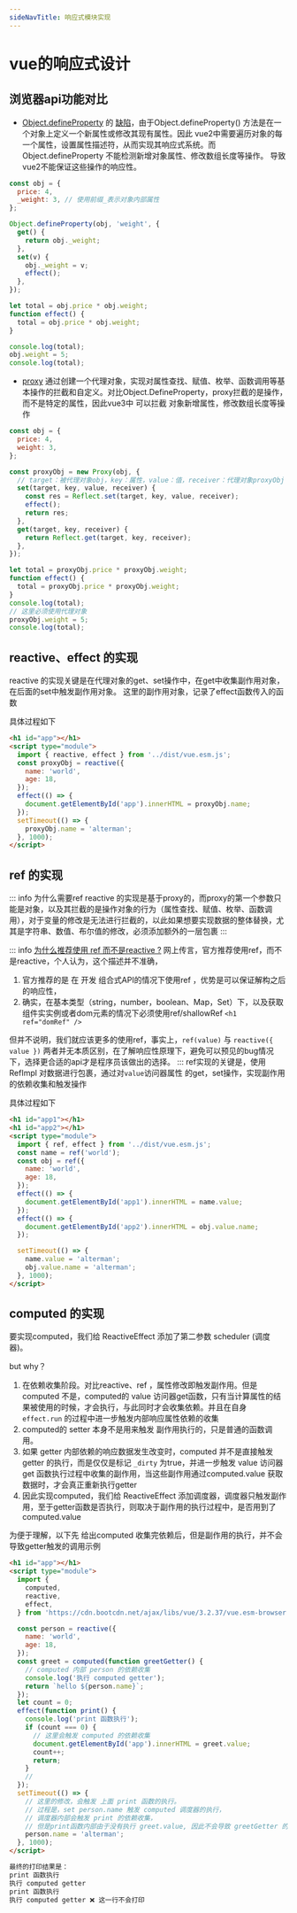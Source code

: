 ```yaml
---
sideNavTitle: 响应式模块实现
---
```


# vue的响应式设计

## 浏览器api功能对比

- [Object.defineProperty](https://developer.mozilla.org/zh-CN/docs/Web/JavaScript/Reference/Global_Objects/Object/defineProperty) 的 [缺陷](https://v2.cn.vuejs.org/v2/guide/reactivity.html#%E6%A3%80%E6%B5%8B%E5%8F%98%E5%8C%96%E7%9A%84%E6%B3%A8%E6%84%8F%E4%BA%8B%E9%A1%B9)，由于Object.defineProperty() 方法是在一个对象上定义一个新属性或修改其现有属性。因此 vue2中需要遍历对象的每一个属性，设置属性描述符，从而实现其响应式系统。而Object.defineProperty 不能检测新增对象属性、修改数组长度等操作。
  导致vue2不能保证这些操作的响应性。

```js
const obj = {
  price: 4,
  _weight: 3, // 使用前缀_表示对象内部属性
};

Object.defineProperty(obj, 'weight', {
  get() {
    return obj._weight;
  },
  set(v) {
    obj._weight = v;
    effect();
  },
});

let total = obj.price * obj.weight;
function effect() {
  total = obj.price * obj.weight;
}

console.log(total);
obj.weight = 5;
console.log(total);
```

- [proxy](https://developer.mozilla.org/zh-CN/docs/Web/JavaScript/Reference/Global_Objects/Proxy) 通过创建一个代理对象，实现对属性查找、赋值、枚举、函数调用等基本操作的拦截和自定义。对比Object.DefineProperty，proxy拦截的是操作，而不是特定的属性，因此vue3中 可以拦截 对象新增属性，修改数组长度等操作

```js
const obj = {
  price: 4,
  weight: 3,
};

const proxyObj = new Proxy(obj, {
  // target：被代理对象obj，key：属性，value：值，receiver：代理对象proxyObj
  set(target, key, value, receiver) {
    const res = Reflect.set(target, key, value, receiver);
    effect();
    return res;
  },
  get(target, key, receiver) {
    return Reflect.get(target, key, receiver);
  },
});

let total = proxyObj.price * proxyObj.weight;
function effect() {
  total = proxyObj.price * proxyObj.weight;
}
console.log(total);
// 这里必须使用代理对象
proxyObj.weight = 5;
console.log(total);
```

## reactive、effect 的实现

reactive 的实现关键是在代理对象的get、set操作中，在get中收集副作用对象，在后面的set中触发副作用对象。
这里的副作用对象，记录了effect函数传入的函数

具体过程如下

<ElImage :src="reactiveSrc" :previewSrcList="[reactiveSrc]" />

<script setup>
import reactiveSrc from './reactive.jpg'
import refSrc from './ref.jpg'

</script>

```html
<h1 id="app"></h1>
<script type="module">
  import { reactive, effect } from '../dist/vue.esm.js';
  const proxyObj = reactive({
    name: 'world',
    age: 18,
  });
  effect(() => {
    document.getElementById('app').innerHTML = proxyObj.name;
  });
  setTimeout(() => {
    proxyObj.name = 'alterman';
  }, 1000);
</script>
```

## ref 的实现

::: info 为什么需要ref
reactive 的实现是基于proxy的，而proxy的第一个参数只能是对象，以及其拦截的是操作对象的行为（属性查找、赋值、枚举、函数调用），对于变量的修改是无法进行拦截的，以此如果想要实现数据的整体替换，尤其是字符串、数值、布尔值的修改，必须添加额外的一层包裹
:::

::: info [为什么推荐使用 ref 而不是reactive ?](https://cn.vuejs.org/guide/reusability/composables#return-values)
网上传言，官方推荐使用ref，而不是reactive，个人认为，这个描述并不准确，

1. 官方推荐的是 在 开发 组合式API的情况下使用ref ，优势是可以保证解构之后的响应性，
2. 确实，在基本类型（string，number，boolean、Map，Set）下，以及获取组件实实例或者dom元素的情况下必须使用ref/shallowRef `<h1 ref="domRef" />`

但并不说明，我们就应该更多的使用ref，事实上，`ref(value)` 与 `reactive({ value })` 两者并无本质区别，在了解响应性原理下，避免可以预见的bug情况下，选择更合适的api才是程序员该做出的选择。
:::
ref实现的关键是，使用RefImpl 对数据进行包裹，通过对`value`访问器属性 的get，set操作，实现副作用的依赖收集和触发操作

具体过程如下

<!-- 1. 创建RefImpl对象
2. 记录数据时，如果数据时对象，使用reactive包裹，保证内部数据的响应性
3. getter 过程收集依赖
4. setter 过程判断值变化手触发依赖 -->

<ElImage :src="refSrc" :previewSrcList="[refSrc]" />

```html
<h1 id="app1"></h1>
<h1 id="app2"></h1>
<script type="module">
  import { ref, effect } from '../dist/vue.esm.js';
  const name = ref('world');
  const obj = ref({
    name: 'world',
    age: 18,
  });
  effect(() => {
    document.getElementById('app1').innerHTML = name.value;
  });
  effect(() => {
    document.getElementById('app2').innerHTML = obj.value.name;
  });

  setTimeout(() => {
    name.value = 'alterman';
    obj.value.name = 'alterman';
  }, 1000);
</script>
```

## computed 的实现

要实现computed，我们给 ReactiveEffect 添加了第二参数 scheduler (调度器)。

but why？

1. 在依赖收集阶段。对比reactive、ref ，属性修改即触发副作用。但是computed 不是，computed的 value 访问器get函数，只有当计算属性的结果被使用的时候，才会执行，与此同时才会收集依赖。并且在自身 `effect.run` 的过程中进一步触发内部响应属性依赖的收集
2. computed的 setter 本身不是用来触发 副作用执行的，只是普通的函数调用。
3. 如果 getter 内部依赖的响应数据发生改变时，computed 并不是直接触发getter 的执行，而是仅仅是标记 `_dirty` 为true，并进一步触发 value 访问器 get 函数执行过程中收集的副作用，当这些副作用通过computed.value 获取数据时，才会真正重新执行getter
4. 因此实现computed，我们给 ReactiveEffect 添加调度器，调度器只触发副作用，至于getter函数是否执行，则取决于副作用的执行过程中，是否用到了 computed.value

为便于理解，以下先 给出computed 收集完依赖后，但是副作用的执行，并不会导致getter触发的调用示例

```html
<h1 id="app"></h1>
<script type="module">
  import {
    computed,
    reactive,
    effect,
  } from 'https://cdn.bootcdn.net/ajax/libs/vue/3.2.37/vue.esm-browser.js';

  const person = reactive({
    name: 'world',
    age: 18,
  });
  const greet = computed(function greetGetter() {
    // computed 内部 person 的依赖收集
    console.log('执行 computed getter');
    return `hello ${person.name}`;
  });
  let count = 0;
  effect(function print() {
    console.log('print 函数执行');
    if (count === 0) {
      // 这里会触发 computed 的依赖收集
      document.getElementById('app').innerHTML = greet.value;
      count++;
      return;
    }
    //
  });
  setTimeout(() => {
    // 这里的修改，会触发 上面 print 函数的执行。
    // 过程是，set person.name 触发 computed 调度器的执行，
    // 调度器内部会触发 print 的依赖收集，
    // 但是print函数内部由于没有执行 greet.value, 因此不会导致 greetGetter 的执行
    person.name = 'alterman';
  }, 1000);
</script>
```

```txt
最终的打印结果是：
print 函数执行
执行 computed getter
print 函数执行
执行 computed getter ❌ 这一行不会打印
```
